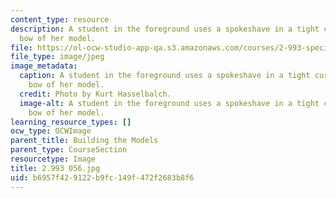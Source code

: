 ```yaml
---
content_type: resource
description: A student in the foreground uses a spokeshave in a tight curve near the
  bow of her model.
file: https://ol-ocw-studio-app-qa.s3.amazonaws.com/courses/2-993-special-topics-in-mechanical-engineering-the-art-and-science-of-boat-design-january-iap-2007/b6957f429122b9fc149f472f2683b8f6_2993056.jpg
file_type: image/jpeg
image_metadata:
  caption: A student in the foreground uses a spokeshave in a tight curve near the
    bow of her model.
  credit: Photo by Kurt Hasselbalch.
  image-alt: A student in the foreground uses a spokeshave in a tight curve near the
    bow of her model.
learning_resource_types: []
ocw_type: OCWImage
parent_title: Building the Models
parent_type: CourseSection
resourcetype: Image
title: 2.993 056.jpg
uid: b6957f42-9122-b9fc-149f-472f2683b8f6
---
```

